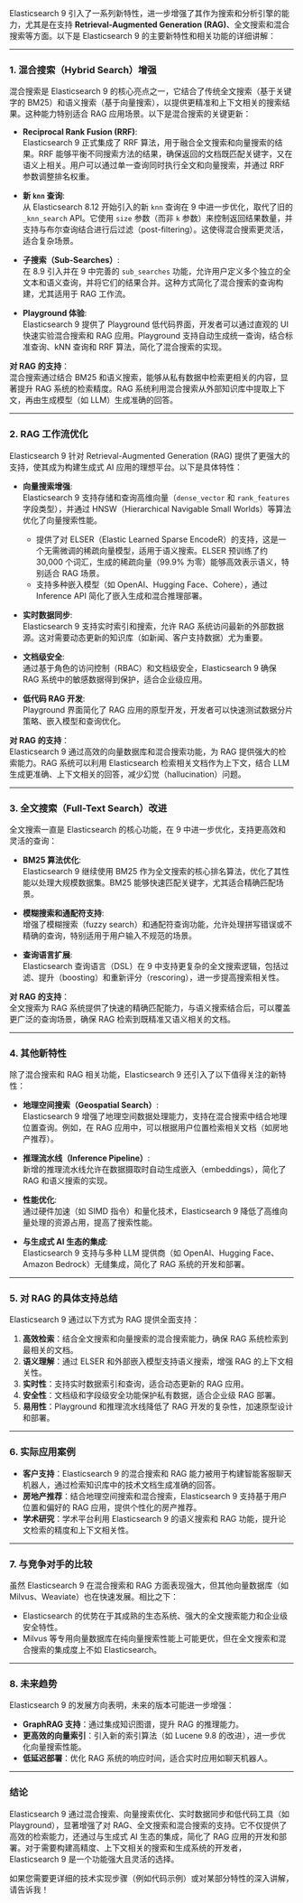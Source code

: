 Elasticsearch 9 引入了一系列新特性，进一步增强了其作为搜索和分析引擎的能力，尤其是在支持 **Retrieval-Augmented Generation (RAG)**、全文搜索和混合搜索等方面。以下是 Elasticsearch 9 的主要新特性和相关功能的详细讲解：

---

### 1. **混合搜索（Hybrid Search）增强**
混合搜索是 Elasticsearch 9 的核心亮点之一，它结合了传统全文搜索（基于关键字的 BM25）和语义搜索（基于向量搜索），以提供更精准和上下文相关的搜索结果。这种能力特别适合 RAG 应用场景。以下是混合搜索的关键更新：

- **Reciprocal Rank Fusion (RRF)**:  
  Elasticsearch 9 正式集成了 RRF 算法，用于融合全文搜索和向量搜索的结果。RRF 能够平衡不同搜索方法的结果，确保返回的文档既匹配关键字，又在语义上相关。用户可以通过单一查询同时执行全文和向量搜索，并通过 RRF 参数调整排名权重。[](https://www.elastic.co/search-labs/tutorials/search-tutorial/vector-search/hybrid-search)[](https://www.elastic.co/enterprise-search/relevance)

- **新 `knn` 查询**:  
  从 Elasticsearch 8.12 开始引入的新 `knn` 查询在 9 中进一步优化，取代了旧的 `_knn_search` API。它使用 `size` 参数（而非 `k` 参数）来控制返回结果数量，并支持与布尔查询结合进行后过滤（post-filtering）。这使得混合搜索更灵活，适合复杂场景。[](https://www.elastic.co/search-labs/blog/vector-search-set-up-elasticsearch)

- **子搜索（Sub-Searches）**:  
  在 8.9 引入并在 9 中完善的 `sub_searches` 功能，允许用户定义多个独立的全文本和语义查询，并将它们的结果合并。这种方式简化了混合搜索的查询构建，尤其适用于 RAG 工作流。[](https://opster.com/guides/elasticsearch/machine-learning/elasticsearch-hybrid-search/)

- **Playground 体验**:  
  Elasticsearch 9 提供了 Playground 低代码界面，开发者可以通过直观的 UI 快速实验混合搜索和 RAG 应用。Playground 支持自动生成统一查询，结合标准查询、kNN 查询和 RRF 算法，简化了混合搜索的实现。[](https://www.elastic.co/search-labs/blog/rag-playground-introduction)

**对 RAG 的支持**：  
混合搜索通过结合 BM25 和语义搜索，能够从私有数据中检索更相关的内容，显著提升 RAG 系统的检索精度。RAG 系统利用混合搜索从外部知识库中提取上下文，再由生成模型（如 LLM）生成准确的回答。

---

### 2. **RAG 工作流优化**
Elasticsearch 9 针对 Retrieval-Augmented Generation (RAG) 提供了更强大的支持，使其成为构建生成式 AI 应用的理想平台。以下是具体特性：

- **向量搜索增强**:  
  Elasticsearch 9 支持存储和查询高维向量（`dense_vector` 和 `rank_features` 字段类型），并通过 HNSW（Hierarchical Navigable Small Worlds）等算法优化了向量搜索性能。  [](https://www.elastic.co/search-labs/blog/vector-search-set-up-elasticsearch)
  - 提供了对 ELSER（Elastic Learned Sparse EncodeR）的支持，这是一个无需微调的稀疏向量模型，适用于语义搜索。ELSER 预训练了约 30,000 个词汇，生成的稀疏向量（99.9% 为零）能够高效表示语义，特别适合 RAG 场景。  [](https://opster.com/guides/elasticsearch/machine-learning/elasticsearch-hybrid-search/)
  - 支持多种嵌入模型（如 OpenAI、Hugging Face、Cohere），通过 Inference API 简化了嵌入生成和混合推理部署。[](https://www.elastic.co/enterprise-search/relevance)

- **实时数据同步**:  
  Elasticsearch 9 支持实时索引和搜索，允许 RAG 系统访问最新的外部数据源。这对需要动态更新的知识库（如新闻、客户支持数据）尤为重要。[](https://www.elastic.co/what-is/retrieval-augmented-generation)

- **文档级安全**:  
  通过基于角色的访问控制（RBAC）和文档级安全，Elasticsearch 9 确保 RAG 系统中的敏感数据得到保护，适合企业级应用。[](https://www.elastic.co/docs/solutions/search/rag)

- **低代码 RAG 开发**:  
  Playground 界面简化了 RAG 应用的原型开发，开发者可以快速测试数据分片策略、嵌入模型和查询优化。[](https://www.elastic.co/search-labs/blog/rag-playground-introduction)

**对 RAG 的支持**：  
Elasticsearch 9 通过高效的向量数据库和混合搜索功能，为 RAG 提供强大的检索能力。RAG 系统可以利用 Elasticsearch 检索相关文档作为上下文，结合 LLM 生成更准确、上下文相关的回答，减少幻觉（hallucination）问题。[](https://www.elastic.co/docs/solutions/search/rag)[](https://www.elastic.co/enterprise-search/rag)

---

### 3. **全文搜索（Full-Text Search）改进**
全文搜索一直是 Elasticsearch 的核心功能，在 9 中进一步优化，支持更高效和灵活的查询：

- **BM25 算法优化**:  
  Elasticsearch 9 继续使用 BM25 作为全文搜索的核心排名算法，优化了其性能以处理大规模数据集。BM25 能够快速匹配关键字，尤其适合精确匹配场景。[](https://superlinked.com/vectorhub/articles/optimizing-rag-with-hybrid-search-reranking)

- **模糊搜索和通配符支持**:  
  增强了模糊搜索（fuzzy search）和通配符查询功能，允许处理拼写错误或不精确的查询，特别适用于用户输入不规范的场景。[](https://myscale.com/blog/text-search-and-hybrid-search-in-myscale/)

- **查询语言扩展**:  
  Elasticsearch 查询语言（DSL）在 9 中支持更复杂的全文搜索逻辑，包括过滤、提升（boosting）和重新评分（rescoring），进一步提高搜索相关性。[](https://www.elastic.co/enterprise-search/relevance)

**对 RAG 的支持**：  
全文搜索为 RAG 系统提供了快速的精确匹配能力，与语义搜索结合后，可以覆盖更广泛的查询场景，确保 RAG 检索到既精准又语义相关的文档。

---

### 4. **其他新特性**
除了混合搜索和 RAG 相关功能，Elasticsearch 9 还引入了以下值得关注的新特性：

- **地理空间搜索（Geospatial Search）**:  
  Elasticsearch 9 增强了地理空间数据处理能力，支持在混合搜索中结合地理位置查询。例如，在 RAG 应用中，可以根据用户位置检索相关文档（如房地产推荐）。[](https://www.elastic.co/blog/hybrid-geospatial-rag-application-elastic-amazon-bedrock)

- **推理流水线（Inference Pipeline）**:  
  新增的推理流水线允许在数据摄取时自动生成嵌入（embeddings），简化了 RAG 和语义搜索的实现。[](https://www.elastic.co/enterprise-search/relevance)

- **性能优化**:  
  通过硬件加速（如 SIMD 指令）和量化技术，Elasticsearch 9 降低了高维向量处理的资源占用，提高了搜索性能。[](https://www.alibabacloud.com/blog/elasticsearch-8-how-to-use-hybrid-search-with-rag-technology_601526)

- **与生成式 AI 生态的集成**:  
  Elasticsearch 9 支持与多种 LLM 提供商（如 OpenAI、Hugging Face、Amazon Bedrock）无缝集成，简化了 RAG 系统的开发和部署。[](https://www.elastic.co/search-labs/blog/rag-playground-introduction)[](https://www.elastic.co/blog/hybrid-geospatial-rag-application-elastic-amazon-bedrock)

---

### 5. **对 RAG 的具体支持总结**
Elasticsearch 9 通过以下方式为 RAG 提供全面支持：
1. **高效检索**：结合全文搜索和向量搜索的混合搜索能力，确保 RAG 系统检索到最相关的文档。
2. **语义理解**：通过 ELSER 和外部嵌入模型支持语义搜索，增强 RAG 的上下文相关性。
3. **实时性**：支持实时数据索引和查询，适合动态更新的 RAG 应用。
4. **安全性**：文档级和字段级安全功能保护私有数据，适合企业级 RAG 部署。
5. **易用性**：Playground 和推理流水线降低了 RAG 开发的复杂性，加速原型设计和部署。

---

### 6. **实际应用案例**
- **客户支持**：Elasticsearch 9 的混合搜索和 RAG 能力被用于构建智能客服聊天机器人，通过检索知识库中的技术文档生成准确的回答。[](https://www.elastic.co/search-labs/blog/elser-rag-search-for-relevance)
- **房地产推荐**：结合地理空间搜索和混合搜索，Elasticsearch 9 支持基于用户位置和偏好的 RAG 应用，提供个性化的房产推荐。[](https://www.elastic.co/blog/hybrid-geospatial-rag-application-elastic-amazon-bedrock)
- **学术研究**：学术平台利用 Elasticsearch 9 的语义搜索和 RAG 功能，提升论文检索的精度和上下文相关性。[](https://www.elastic.co/enterprise-search/rag)

---

### 7. **与竞争对手的比较**
虽然 Elasticsearch 9 在混合搜索和 RAG 方面表现强大，但其他向量数据库（如 Milvus、Weaviate）也在快速发展。相比之下：
- Elasticsearch 的优势在于其成熟的生态系统、强大的全文搜索能力和企业级安全特性。
- Milvus 等专用向量数据库在纯向量搜索性能上可能更优，但在全文搜索和混合搜索的集成度上不如 Elasticsearch。[](https://medium.com/%40zilliz_learn/elasticsearch-was-great-but-vector-databases-are-the-future-0d7ec24ab7f9)

---

### 8. **未来趋势**
Elasticsearch 9 的发展方向表明，未来的版本可能进一步增强：
- **GraphRAG 支持**：通过集成知识图谱，提升 RAG 的推理能力。[](https://ragflow.io/blog/what-infrastructure-capabilities-does-rag-need-beyond-hybrid-search)
- **更高效的向量索引**：引入新的索引算法（如 Lucene 9.8 的改进），进一步优化向量搜索性能。[](https://opster.com/guides/elasticsearch/machine-learning/elasticsearch-hybrid-search/)
- **低延迟部署**：优化 RAG 系统的响应时间，适合实时应用如聊天机器人。[](https://www.elastic.co/what-is/retrieval-augmented-generation)

---

### 结论
Elasticsearch 9 通过混合搜索、向量搜索优化、实时数据同步和低代码工具（如 Playground），显著增强了对 RAG、全文搜索和混合搜索的支持。它不仅提供了高效的检索能力，还通过与生成式 AI 生态的集成，简化了 RAG 应用的开发和部署。对于需要构建高精度、上下文相关的搜索和生成系统的开发者，Elasticsearch 9 是一个功能强大且灵活的选择。

如果您需要更详细的技术实现步骤（例如代码示例）或对某部分特性的深入讲解，请告诉我！